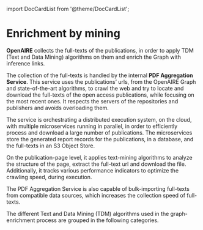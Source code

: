 import DocCardList from '@theme/DocCardList';


# Enrichment by mining

**OpenAIRE** collects the full-texts of the publications, in order to apply TDM (Text and Data Mining) algorithms on them and enrich the Graph with inference links.

The collection of the full-texts is handled by the internal **PDF Aggregation Service**. This service uses the publications’ urls, from the OpenAIRE Graph and state-of-the-art algorithms, to crawl the web and try to locate and download the full-texts of the open access publications, while focusing on the most recent ones. It respects the servers of the repositories and publishers and avoids overloading them.

The service is orchestrating a distributed execution system, on the cloud, with multiple microservices running in parallel, in order to efficiently process and download a large number of publications. The microservices store the generated report records for the publications, in a database, and the full-texts in an S3 Object Store.

On the publication-page level, it applies text-mining algorithms to analyze the structure of the page, extract the full-text url and download the file. Additionally, it tracks various performance indicators to optimize the crawling speed, during execution.

The PDF Aggregation Service is also capable of bulk-importing full-texts from compatible data sources, which increases the collection speed of full-texts.

The different Text and Data Mining (TDM) algorithms used in the graph-enrichment process are grouped in the following categories.

<DocCardList></DocCardList>